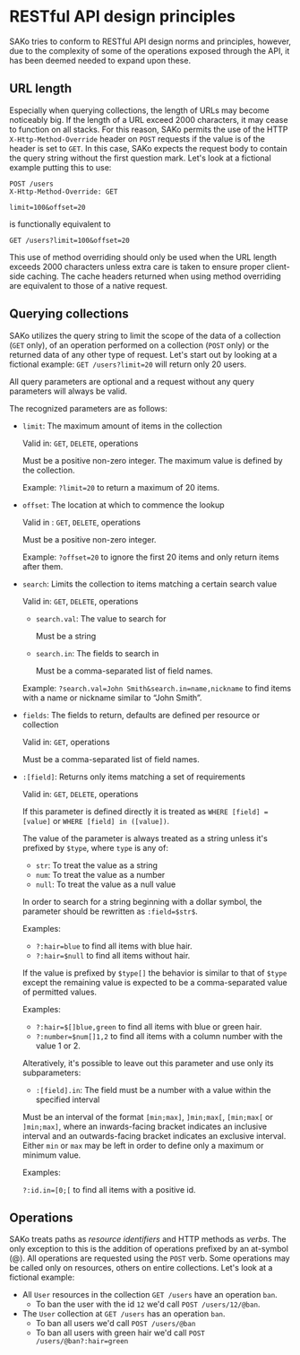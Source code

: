 # RESTful API design principles
SAKo tries to conform to RESTful API design norms and principles, however, due to the complexity of some of the operations exposed through the API, it has been deemed needed to expand upon these.

## URL length
Especially when querying collections, the length of URLs may become noticeably big. If the length of a URL exceed 2000 characters, it may cease to function on all stacks. For this reason, SAKo permits the use of the HTTP `X-Http-Method-Override` header on `POST` requests if the value is of the header is set to `GET`. In this case, SAKo expects the request body to contain the query string without the first question mark. Let's look at a fictional example putting this to use:

```
POST /users
X-Http-Method-Override: GET

limit=100&offset=20
```

is functionally equivalent to

```
GET /users?limit=100&offset=20
```

This use of method overriding should only be used when the URL length exceeds 2000 characters unless extra care is taken to ensure proper client-side caching. The cache headers returned when using method overriding are equivalent to those of a native request.

## Querying collections
SAKo utilizes the query string to limit the scope of the data of a collection (`GET` only), of an operation performed on a collection (`POST` only) or the returned data of any other type of request. Let's start out by looking at a fictional example: `GET /users?limit=20` will return only 20 users.

All query parameters are optional and a request without any query parameters will always be valid.

The recognized parameters are as follows:
* `limit`: The maximum amount of items in the collection

	Valid in: `GET`, `DELETE`, operations

	Must be a positive non-zero integer. The maximum value is defined by the collection.

	Example: `?limit=20` to return a maximum of 20 items.

* `offset`: The location at which to commence the lookup

	Valid in : `GET`, `DELETE`, operations

	Must be a positive non-zero integer.

	Example: `?offset=20` to ignore the first 20 items and only return items after them.

* `search`: Limits the collection to items matching a certain search value

	Valid in: `GET`, `DELETE`, operations

	* `search.val`: The value to search for

		Must be a string

	* `search.in`: The fields to search in

		Must be a comma-separated list of field names.

	Example: `?search.val=John Smith&search.in=name,nickname` to find items with a name or nickname similar to “John Smith”.

* `fields`: The fields to return, defaults are defined per resource or collection

	Valid in: `GET`, operations

	Must be a comma-separated list of field names.

* `:[field]`: Returns only items matching a set of requirements

	Valid in: `GET`, `DELETE`, operations

	If this parameter is defined directly it is treated as `WHERE [field] = [value]` or `WHERE [field] in ([value])`.

	The value of the parameter is always treated as a string unless it's prefixed by `$type`, where `type` is any of:

	* `str`: To treat the value as a string
	* `num`: To treat the value as a number
	* `null`: To treat the value as a null value

	In order to search for a string beginning with a dollar symbol, the parameter should be rewritten as `:field=$str$`.

	Examples:
	* `?:hair=blue` to find all items with blue hair.
	* `?:hair=$null` to find all items without hair.

	If the value is prefixed by `$type[]` the behavior is similar to that of `$type` except the remaining value is expected to be a comma-separated value of permitted values.

	Examples:
	* `?:hair=$[]blue,green` to find all items with blue or green hair.
	* `?:number=$num[]1,2` to find all items with a column number with the value 1 or 2.

	Alteratively, it's possible to leave out this parameter and use only its subparameters:

	* `:[field].in`: The field must be a number with a value within the specified interval

	Must be an interval of the format `[min;max]`, `]min;max[`, `[min;max[` or `]min;max]`, where an inwards-facing bracket indicates an inclusive interval and an outwards-facing bracket indicates an exclusive interval. Either `min` or `max` may be left in order to define only a maximum or minimum value.

	Examples:

	`?:id.in=[0;[` to find all items with a positive id.

## Operations
SAKo treats paths as *resource identifiers* and HTTP methods as *verbs*. The only exception to this is the addition of operations prefixed by an at-symbol (@). All operations are requested using the `POST` verb. Some operations may be called only on resources, others on entire collections. Let's look at a fictional example:
* All `User` resources in the collection `GET /users` have an operation `ban`.
	* To ban the user with the id `12` we'd call `POST /users/12/@ban`.
* The `User` collection at `GET /users` has an operation `ban`.
	* To ban all users we'd call `POST /users/@ban`
	* To ban all users with green hair we'd call `POST /users/@ban?:hair=green`
